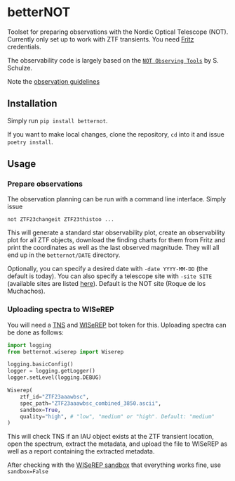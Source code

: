 # betterNOT
Toolset for preparing observations with the Nordic Optical Telescope (NOT). Currently only set up to work with ZTF transients. You need [Fritz](https://fritz.science) credentials.

The observability code is largely based on the [`NOT Observing Tools`](https://github.com/steveschulze/NOT_Observing_Tools) by S. Schulze.

Note the [observation guidelines](https://notes.simeonreusch.com/s/dHt_0XzwQ#)

## Installation
Simply run `pip install betternot`.

If you want to make local changes, clone the repository, `cd` into it and issue `poetry install`.

## Usage
### Prepare observations
The observation planning can be run with a command line interface. Simply issue
```
not ZTF23changeit ZTF23thistoo ...
```
This will generate a standard star observability plot, create an observability plot for all ZTF objects, download the finding charts for them from Fritz and print the coordinates as well as the last observed magnitude. They will all end up in the `betternot/DATE` directory. 

Optionally, you can specify a desired date with `-date YYYY-MM-DD` (the default is today). You can also specify a telescope site with `-site SITE` (available sites are listed [here](https://github.com/astropy/astropy-data/blob/gh-pages/coordinates/sites.json)). Default is the NOT site (Roque de los Muchachos).

### Uploading spectra to WISeREP
You will need a [TNS](https://www.wis-tns.org) and [WISeREP](https://www.wiserep.org) bot token for this. Uploading spectra can be done as follows:

```python
import logging
from betternot.wiserep import Wiserep

logging.basicConfig()
logger = logging.getLogger()
logger.setLevel(logging.DEBUG)

Wiserep(
    ztf_id="ZTF23aaawbsc",
    spec_path="ZTF23aaawbsc_combined_3850.ascii",
    sandbox=True,
    quality="high", # "low", "medium" or "high". Default: "medium"
)
```
This will check TNS if an IAU object exists at the ZTF transient location, open the spectrum, extract the metadata, and upload the file to WISeREP as well as a report containing the extracted metadata.

After checking with the [WISeREP sandbox](https://sandbox.wiserep.org) that everything works fine, use `sandbox=False`